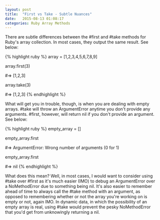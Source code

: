 ```yaml
---
layout: post
title:  "First vs Take - Subtle Nuances"
date:   2015-08-13 01:08:17
categories: Ruby Array Methods
---
```


There are subtle differences between the #first and #take methods for Ruby's array collection. In most cases, they output the same result. See below:

{% highlight ruby %}
array = [1,2,3,4,5,6,7,8,9]

array.first(3) 

#=> [1,2,3]

array.take(3)

#=> [1,2,3]
{% endhighlight %}

What will get you in trouble, though, is when you are dealing with empty arrays. #take will throw an ArgumentError anytime you don't provide any arguments. #first, however, will return nil if you don't provide an argument. See below:

{% highlight ruby %}
empty_array = []

empty_array.first 

#=> ArgumentError: Wrong number of arguments (0 for 1)

empty_array.first

#=> nil
{% endhighlight %}

What does this mean? Well, in most cases, I would want to consider using #take over #first as it's much easier (IMO) to debug an ArgumentError over a NoMethodError due to something being nil. It's also easier to remember ahead of time to always call the #take method with an argument, as opposed to remembering whether or not the array you're working on is empty or not, again IMO. In dynamic data, in which the possibility of an empty array is real, using #take would prevent the pesky NoMethodError that you'd get from unknowingly returning a nil.
